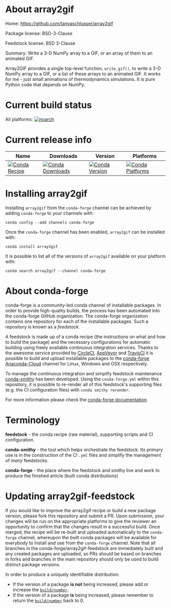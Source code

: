About array2gif
===============

Home: https://github.com/tanyaschlusser/array2gif

Package license: BSD-3-Clause

Feedstock license: BSD 3-Clause

Summary: Write a 3-D NumPy array to a GIF, or an array of them to an animated GIF.

Array2GIF provides a single top-level function, `write_gif()`, to
write a 3-D NumPy array to a GIF, or a list of these arrays to an
animated GIF.  It works for me - just small animations of thermodynamics
simulations.
It is pure Python code that depends on NumPy.


Current build status
====================

All platforms:
[![noarch](https://img.shields.io/circleci/project/github/conda-forge/array2gif-feedstock/master.svg?label=noarch)](https://circleci.com/gh/conda-forge/array2gif-feedstock)

Current release info
====================

| Name | Downloads | Version | Platforms |
| --- | --- | --- | --- |
| [![Conda Recipe](https://img.shields.io/badge/recipe-array2gif-green.svg)](https://anaconda.org/conda-forge/array2gif) | [![Conda Downloads](https://img.shields.io/conda/dn/conda-forge/array2gif.svg)](https://anaconda.org/conda-forge/array2gif) | [![Conda Version](https://img.shields.io/conda/vn/conda-forge/array2gif.svg)](https://anaconda.org/conda-forge/array2gif) | [![Conda Platforms](https://img.shields.io/conda/pn/conda-forge/array2gif.svg)](https://anaconda.org/conda-forge/array2gif) |

Installing array2gif
====================

Installing `array2gif` from the `conda-forge` channel can be achieved by adding `conda-forge` to your channels with:

```
conda config --add channels conda-forge
```

Once the `conda-forge` channel has been enabled, `array2gif` can be installed with:

```
conda install array2gif
```

It is possible to list all of the versions of `array2gif` available on your platform with:

```
conda search array2gif --channel conda-forge
```


About conda-forge
=================

conda-forge is a community-led conda channel of installable packages.
In order to provide high-quality builds, the process has been automated into the
conda-forge GitHub organization. The conda-forge organization contains one repository
for each of the installable packages. Such a repository is known as a *feedstock*.

A feedstock is made up of a conda recipe (the instructions on what and how to build
the package) and the necessary configurations for automatic building using freely
available continuous integration services. Thanks to the awesome service provided by
[CircleCI](https://circleci.com/), [AppVeyor](http://www.appveyor.com/)
and [TravisCI](https://travis-ci.org/) it is possible to build and upload installable
packages to the [conda-forge](https://anaconda.org/conda-forge)
[Anaconda-Cloud](http://docs.anaconda.org/) channel for Linux, Windows and OSX respectively.

To manage the continuous integration and simplify feedstock maintenance
[conda-smithy](http://github.com/conda-forge/conda-smithy) has been developed.
Using the ``conda-forge.yml`` within this repository, it is possible to re-render all of
this feedstock's supporting files (e.g. the CI configuration files) with ``conda smithy rerender``.

For more information please check the [conda-forge documentation](https://conda-forge.org/docs/).

Terminology
===========

**feedstock** - the conda recipe (raw material), supporting scripts and CI configuration.

**conda-smithy** - the tool which helps orchestrate the feedstock.
                   Its primary use is in the construction of the CI ``.yml`` files
                   and simplify the management of *many* feedstocks.

**conda-forge** - the place where the feedstock and smithy live and work to
                  produce the finished article (built conda distributions)


Updating array2gif-feedstock
============================

If you would like to improve the array2gif recipe or build a new
package version, please fork this repository and submit a PR. Upon submission,
your changes will be run on the appropriate platforms to give the reviewer an
opportunity to confirm that the changes result in a successful build. Once
merged, the recipe will be re-built and uploaded automatically to the
`conda-forge` channel, whereupon the built conda packages will be available for
everybody to install and use from the `conda-forge` channel.
Note that all branches in the conda-forge/array2gif-feedstock are
immediately built and any created packages are uploaded, so PRs should be based
on branches in forks and branches in the main repository should only be used to
build distinct package versions.

In order to produce a uniquely identifiable distribution:
 * If the version of a package **is not** being increased, please add or increase
   the [``build/number``](http://conda.pydata.org/docs/building/meta-yaml.html#build-number-and-string).
 * If the version of a package **is** being increased, please remember to return
   the [``build/number``](http://conda.pydata.org/docs/building/meta-yaml.html#build-number-and-string)
   back to 0.